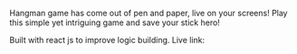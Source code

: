 Hangman game has come out of pen and paper, live on your screens!
Play this simple yet intriguing game and save your stick hero!

Built with react js to improve logic building.
Live link: 
